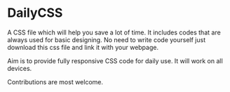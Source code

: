 # DailyCSS
A CSS file which will help you save a lot of time. It includes codes that are always used for basic designing. No need to write code yourself just download this css file and link it with your webpage.

Aim is to provide fully responsive CSS code for daily use. It will work on all devices.

Contributions are most welcome.
